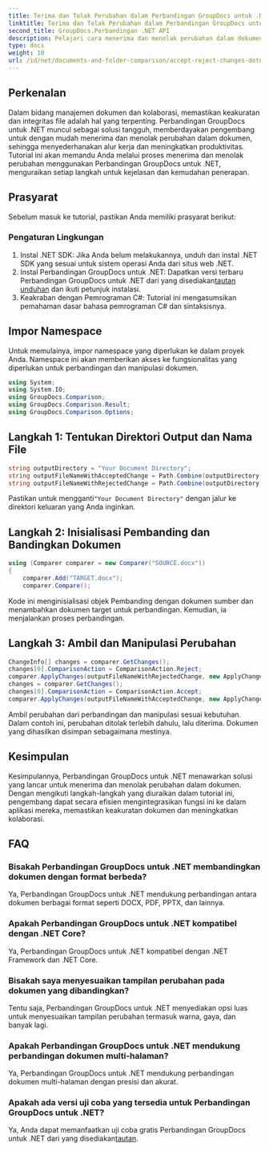```yaml
---
title: Terima dan Tolak Perubahan dalam Perbandingan GroupDocs untuk .NET
linktitle: Terima dan Tolak Perubahan dalam Perbandingan GroupDocs untuk .NET
second_title: GroupDocs.Perbandingan .NET API
description: Pelajari cara menerima dan menolak perubahan dalam dokumen menggunakan Perbandingan GroupDocs untuk .NET. Sederhanakan alur kerja dokumen Anda dengan mudah.
type: docs
weight: 10
url: /id/net/documents-and-folder-comparison/accept-reject-changes-dotnet/
---
```

## Perkenalan
Dalam bidang manajemen dokumen dan kolaborasi, memastikan keakuratan dan integritas file adalah hal yang terpenting. Perbandingan GroupDocs untuk .NET muncul sebagai solusi tangguh, memberdayakan pengembang untuk dengan mudah menerima dan menolak perubahan dalam dokumen, sehingga menyederhanakan alur kerja dan meningkatkan produktivitas. Tutorial ini akan memandu Anda melalui proses menerima dan menolak perubahan menggunakan Perbandingan GroupDocs untuk .NET, menguraikan setiap langkah untuk kejelasan dan kemudahan penerapan.
## Prasyarat
Sebelum masuk ke tutorial, pastikan Anda memiliki prasyarat berikut:
### Pengaturan Lingkungan
1. Instal .NET SDK: Jika Anda belum melakukannya, unduh dan instal .NET SDK yang sesuai untuk sistem operasi Anda dari situs web .NET.
2.  Instal Perbandingan GroupDocs untuk .NET: Dapatkan versi terbaru Perbandingan GroupDocs untuk .NET dari yang disediakan[tautan unduhan](https://releases.groupdocs.com/comparison/net/) dan ikuti petunjuk instalasi.
3. Keakraban dengan Pemrograman C#: Tutorial ini mengasumsikan pemahaman dasar bahasa pemrograman C# dan sintaksisnya.

## Impor Namespace
Untuk memulainya, impor namespace yang diperlukan ke dalam proyek Anda. Namespace ini akan memberikan akses ke fungsionalitas yang diperlukan untuk perbandingan dan manipulasi dokumen.

```csharp
using System;
using System.IO;
using GroupDocs.Comparison;
using GroupDocs.Comparison.Result;
using GroupDocs.Comparison.Options;
```
## Langkah 1: Tentukan Direktori Output dan Nama File
```csharp
string outputDirectory = "Your Document Directory";
string outputFileNameWithAcceptedChange = Path.Combine(outputDirectory, "RESULT_WITH_ACCEPTED_CHANGE.docx");
string outputFileNameWithRejectedChange = Path.Combine(outputDirectory, "RESULT_WITH_REJECTED_CHANGE.docx");
```
 Pastikan untuk mengganti`"Your Document Directory"` dengan jalur ke direktori keluaran yang Anda inginkan.
## Langkah 2: Inisialisasi Pembanding dan Bandingkan Dokumen
```csharp
using (Comparer comparer = new Comparer("SOURCE.docx"))
{
    comparer.Add("TARGET.docx");
    comparer.Compare();
```
Kode ini menginisialisasi objek Pembanding dengan dokumen sumber dan menambahkan dokumen target untuk perbandingan. Kemudian, ia menjalankan proses perbandingan.
## Langkah 3: Ambil dan Manipulasi Perubahan
```csharp
ChangeInfo[] changes = comparer.GetChanges();
changes[0].ComparisonAction = ComparisonAction.Reject;
comparer.ApplyChanges(outputFileNameWithRejectedChange, new ApplyChangeOptions { Changes = changes, SaveOriginalState = true });
changes = comparer.GetChanges();
changes[0].ComparisonAction = ComparisonAction.Accept;
comparer.ApplyChanges(outputFileNameWithAcceptedChange, new ApplyChangeOptions { Changes = changes });
```
Ambil perubahan dari perbandingan dan manipulasi sesuai kebutuhan. Dalam contoh ini, perubahan ditolak terlebih dahulu, lalu diterima. Dokumen yang dihasilkan disimpan sebagaimana mestinya.

## Kesimpulan
Kesimpulannya, Perbandingan GroupDocs untuk .NET menawarkan solusi yang lancar untuk menerima dan menolak perubahan dalam dokumen. Dengan mengikuti langkah-langkah yang diuraikan dalam tutorial ini, pengembang dapat secara efisien mengintegrasikan fungsi ini ke dalam aplikasi mereka, memastikan keakuratan dokumen dan meningkatkan kolaborasi.
## FAQ
### Bisakah Perbandingan GroupDocs untuk .NET membandingkan dokumen dengan format berbeda?
Ya, Perbandingan GroupDocs untuk .NET mendukung perbandingan antara dokumen berbagai format seperti DOCX, PDF, PPTX, dan lainnya.
### Apakah Perbandingan GroupDocs untuk .NET kompatibel dengan .NET Core?
Ya, Perbandingan GroupDocs untuk .NET kompatibel dengan .NET Framework dan .NET Core.
### Bisakah saya menyesuaikan tampilan perubahan pada dokumen yang dibandingkan?
Tentu saja, Perbandingan GroupDocs untuk .NET menyediakan opsi luas untuk menyesuaikan tampilan perubahan termasuk warna, gaya, dan banyak lagi.
### Apakah Perbandingan GroupDocs untuk .NET mendukung perbandingan dokumen multi-halaman?
Ya, Perbandingan GroupDocs untuk .NET mendukung perbandingan dokumen multi-halaman dengan presisi dan akurat.
### Apakah ada versi uji coba yang tersedia untuk Perbandingan GroupDocs untuk .NET?
 Ya, Anda dapat memanfaatkan uji coba gratis Perbandingan GroupDocs untuk .NET dari yang disediakan[tautan](https://releases.groupdocs.com/).